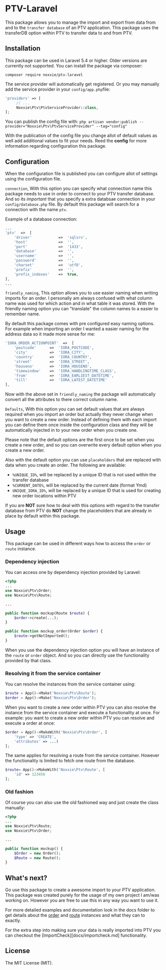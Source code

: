 # PTV-Laravel

This package allows you to manage the import and export from data from and to the `transfer database` of an PTV application. This package uses the transferDB option within PTV to transfer data to and from PTV.

## Installation

This package can be used in Laravel 5.4 or higher.  Older versions are currently not supported.
You can install the package via composer:

`composer require noxxie/ptv-laravel`

The service provider will automatically get registered. Or you may manually add the service provider in your  `config/app.php`file:

````php
'providers' => [
	 // ...
	 Noxxie\Ptv\PtvServiceProvider::class,
];
````

You can publish the config file with:
`php artisan vendor:publish --provider="Noxxie\Ptv\PtvServiceProvider" --tag="config"`

With the publication of the config file you change allot of default values as well add additional values to fit your needs. Reed the **config** for more information regarding configuration this package.

## Configuration
When the configuration file is published you can configure allot of settings using the configuration file.

`connection`, With this option you can specify what connection name this package needs to use in order to connect to your PTV transfer database. And so its *important* that you specify a extra databsae connection in your `config/database.php` file. By default this package will search for a connection with the name `ptv`.

Example of a database connection:
````php
...
'ptv'  =>  [
	'driver'  			=>  'sqlsrv',
	'host'  			=>  '',
	'port'  			=>  '1433',
	'database'  		=>  '',
	'username'  		=>  '',
	'password'  		=>  '',
	'charset'  			=>  'utf8',
	'prefix'			=>  '',
	'prefix_indexes'  	=>  true,
],
...
````
`friendly_naming`, This option allows you to use easier naming when writing imports for an order. I personally am always confused with what column name was used for which action and in what table it was stored.  With the friendly naming option you can "translate" the column names to a easier to remember name.

By default this package comes with pre configured easy naming options. For example when importing an order I wanted a easier naming for the address data so it made more sense for me:

````php
'IORA_ORDER_ACTIONPOINT'  =>  [
	'postcode'  	=>  'IORA_POSTCODE',
	'city'  		=>  'IORA_CITY',
	'country'  		=>  'IORA_COUNTRY',
	'street'  		=>  'IORA_STREET',
	'houseno'  		=>  'IORA_HOUSENO',
	'timewindow'  	=>  'IORA_HANDLINGTIME_CLASS',
	'from'  		=>  'IORA_EARLIEST_DATETIME',
	'till'  		=>  'IORA_LATEST_DATETIME'
],
````

Now with the above set in `friendly_naming` the package will automatically convert all the attributes to there correct column name.

`Defaults`, With this option you can set default values that are always required when you import an order but actually they never change when you want to create a new order. Instead of defining them with each import you can define them once inside the configuration class and they will be automatically injected in to your new order when you create one.

Please note that the default options are the first once to be set when you create a new order, and so you can overwrite every default option when you create a new order.

Also with the default option you can use `placeholders` that are replaced with data when you create an order. The following are available:

- `%UNIQUE_ID%`, will be replaced by a unique ID that is not used within the transfer database
- `%CURRENT_DATE%`, will be replaced by the current date (format Ymd)
- `UNIQUE_IORA_ID%`, will be replaced by a unique ID that is used for creating new order locations within PTV

If you are **NOT** sure how to deal with this options with regard to the transfer database from PTV do **NOT** change the placeholders that are already in place by default within this package.

## Usage
This package can be used in different ways how to access the `order` or `route` instance. 
 
### Dependency injection
You can access one by dependency injection provided by Laravel:

````php
<?php
...
use Noxxie\Ptv\Order;
use Noxxie\Ptv\Route;

...

public function mockup(Route $route) {
	$order->create(...);
}

public function mockup_order(Order $order) {
	$route->getNotImported();
}
````
When you use the dependency injection option you will have an instance of the `route` or `order` object. And so you can directly use the functionality provided by that class.

### Resolving it from the service container
You can resolve the instances from the service container using:
````php
$route = App()->Make('Noxxie\Ptv\Route');
$order = App()->Make('Noxxie\Ptv\Order');
````

When you want to create a new order within PTV you can also resolve the instance from the service container and execute a functionality at once. For example: you want to create a new order within PTV you can resolve and execute a order at once:

````php
$order = App()->MakeWith('Noxxie\Ptv\Order', [
	'type' => 'CREATE',
	'attributes' => ...)
];
````

The same applies for resolving a route from the service container. However the functionality is limited to fetch one route from the database.

````php
$route= App()->MakeWith('Noxxie\Ptv\Route', [
	'id' => 123456
];
````

### Old fashion
Of course you can also use the old fashioned way and just create the class manually:
````php
<?php
...
use Noxxie\Ptv\Route;
use Noxxie\Ptv\Order;

...

public function mockup() {
	$Order = new Order();
	$Route = new Route();
}
````

## What's next?

Go use this package to create a awesome import to your PTV application. This package was created purely for the usage of my own project I am/was working on. However you are free to use this in any way you want to use it.

For more detailed examples and documentation look in the docs folder to get details about the [order](docs/order.md) and [route](docs/route.md) instances and what they can to exactly.

For the extra step into making sure your data is really imported into PTV you can checkout the [ImportCheck][docs/importcheck.md] functionality.

## License

The MIT License (MIT).
